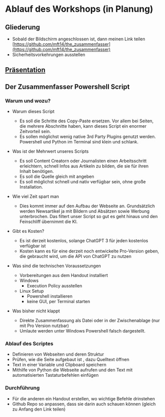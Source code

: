 # Ablauf des Workshops (in Planung)
## Gliederung
- Sobald der Bildschirm angeschlossen ist, dann meinen Link teilen [https://github.com/mft14/the_zusammenfasser](https://github.com/mft14/the_zusammenfasser)
- Sicherheitsvorkehrungen ausstellen

## [Präsentation](https://docs.google.com/presentation/d/1zEBk1-DIqeptbuiET7NPfGqNwOV9pN8XHfc1Cs7KFuQ/edit?usp=sharing)

## Der Zusammenfasser Powershell Script

### Warum und wozu?
- Warum dieses Script
    - Es soll die Schritte des Copy-Paste ersetzen. Vor allem bei Seiten, die mehrere Abschnitte haben, kann dieses Script ein enormer Zeitvorteil sein.
    - Es sollen möglichst wenig native 3rd Party Plugins genutzt werden. Powershell und Python im Terminal sind klein und schlank.

- Was ist der Mehrwert unseres Scripts
    - Es soll Content Creatorn oder Journalisten einen Arbeitsschritt erleichtern, schnell Infos aus Artikeln zu bilden, die sie für ihren Inhalt benötigen.
    - Es soll die Quelle gleich mit angeben
    - Es soll möglichst schnell und nativ verfügbar sein, ohne große Installation.

- Wie viel Zeit spart man
    - Dies kommt immer auf den Aufbau der Webseite an. Grundsätzlich werden Newsartikel ja mit Bildern und Absätzen sowie Werbung unterbrochen. Das filtert unser Script so gut es geht hinaus und den Feinschliff übernimmt die KI.

- Gibt es Kosten?
    - Es ist derzeit kostenlos, solange ChatGPT 3 für jeden kostenlos verfügbar ist
    - Kosten kann es für eine derzeit noch entwickelte Pro-Version geben, die gebraucht wird, um die API von ChatGPT zu nutzen

- Was sind die technischen Voraussetzungen
    - Vorbereitungen aus dem Handout installiert
    - Windows
        - Execution Policy ausstellen
    - Linux Setup
        - Powershell installieren
        - keine GUI, per Terminal starten

- Was bisher nicht klappt
    - Direkte Zusammenfassung als Datei oder in der Zwischenablage (nur mit Pro Version nutzbar)
    - Umlaute werden unter Windows Powershell falsch dargestellt.

### Ablauf des Scriptes
- Definieren von Webseiten und deren Struktur
- Prüfen, wie die Seite aufgebaut ist , dazu Quelltext öffnen
- Text in einer Variable und Clipboard speichern
- Mithilfe von Python die Webseite aufrufen und den Text mit automatisierten Tastaturbefehlen einfügen

### Durchführung
- Für die anderen ein Handout erstellen, wo wichtige Befehle drinstehen
- Github Repo so anpassen, dass sie darin auch schauen können (gleich zu Anfang den Link teilen)

